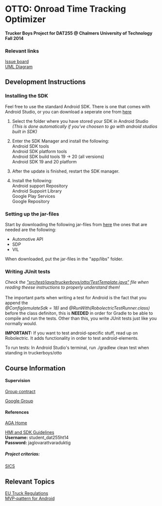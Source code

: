 # OTTO: Onroad Time Tracking Optimizer

#### Trucker Boys Project for DAT255 @ Chalmers University of Technology Fall 2014
### Relevant links
<a href="https://waffle.io/eineving/truckerboys" target="_blank">Issue board</a><br />
<a href="https://dashboard.genmymodel.com/projectProperties/_tNRVQDzhEeSn3ZXpVIPWYw" target="_blank">UML Diagram</a>

## Development Instructions


### Installing the SDK

Feel free to use the standard Android SDK. There is one that comes with
Android Studio, or you can download a seperate one from
<a href="http://developer.android.com/sdk/installing/index.html" target="_blank"> here</a>

1. Select the folder where you have stored your SDK in Android Studio <i>(This is done automatically if you've choosen to go with android studios built in SDK)</i>
2. Enter the SDK Manager and install the following: <br />
    Android SDK tools <br />
    Android SDK platform tools <br />
    Android SDK build tools 19 -> 20 (all versions)<br />
    Android SDK 19 and 20 platform
    
3. After the update is finished, restart the SDK manager.
4. Install the following: <br />
    Android support Repository <br />
    Android Suppoirt Library <br />
    Google Play Services <br />
    Google Repository <br />

### Setting up the jar-files

Start by downloading the following jar-files from <a href="http://developer.lindholmen.se/repo/artifacts/" target="_blank">here</a>
the ones that are needed are the following:<br />
<ul>
    <li>Automotive API</li>
    <li>SDP</li>
    <li>VIL</li>
</ul>

When downloaded, put the jar-files in the "app/libs" folder.

### Writing JUnit tests
<i>Check the <a href="https://github.com/eineving/truckerboys/blob/develop/otto/app/src/test/java/truckerboys/otto/TestTemplate.java" target="_blank">"src/test/java/truckerboys/otto/TestTemplate.java"</a> file when reading theese instructions to properly understand them!</i><br /><br />
The important parts when writing a test for Android is the fact that you append the<br />
<i>@Config(emulateSdk = 18)</i> and <i>@RunWith(RobolectricTestRunner.class)</i> before the class definiton, this is <strong>NEEDED</strong> in order for Gradle to be able to
compile and run the tests. Other than this, you write JUnit tests just like you normally would.

<strong>IMPORTANT:</strong> If you want to test android-specific stuff, read up on Robolectric. It adds
functionality in order to test android-elements.

To run tests: In Android Studio's terminal, run ./gradlew clean test when standing in truckerboys/otto

## Course Information

#### Supervision

<a href="https://drive.google.com/file/d/0B3-HBeyIrR6eQnlfX0ZpRnZVYms/edit?usp=sharing" target="_blank">Group contract</a>

<a href="https://groups.google.com/forum/#!forum/cth-dat255-lp1-2014" target="_blank">Google Group</a>

#### References

<a href="https://developer.lindholmen.se/redmine/projects/aga" target="_blank">AGA Home</a>

<a href="https://se-div-c3s-1.ce.chalmers.se:7001/index.cgi" target="_blank">HMI and SDK Guidelines</a><br />
<strong>Username:</strong> student_dat255ht14<br />
<strong>Password:</strong> jaglovarattvaraduktig

##### Project criterias:
<a href="https://github.com/morganericsson/DAT255/wiki/SICS's-app-assessment-criteria" target="_blank">SICS</a>

## Relevant Topics

<a href="https://www.transportstyrelsen.se/Global/Publikationer/Vag/Yrkestrafik/kor_vilotider_utg10_low.pdf" target="_blank">EU Truck Regulations</a> <br />
<a href="http://antonioleiva.com/mvp-android/" target="_blank">MVP-pattern for Android</a>
